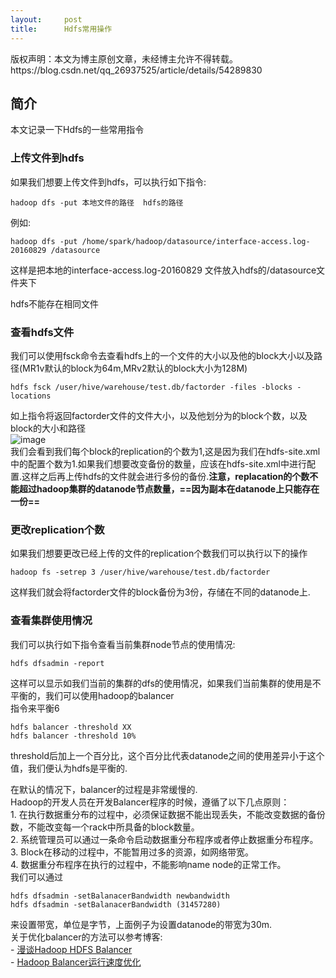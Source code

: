 ```yaml
---
layout:     post
title:      Hdfs常用操作
---
```

<div id="article_content" class="article_content clearfix csdn-tracking-statistics" data-pid="blog" data-mod="popu_307" data-dsm="post">
								<div class="article-copyright">
					版权声明：本文为博主原创文章，未经博主允许不得转载。					https://blog.csdn.net/qq_26937525/article/details/54289830				</div>
								            <div id="content_views" class="markdown_views prism-atom-one-dark">
							<!-- flowchart 箭头图标 勿删 -->
							<svg xmlns="http://www.w3.org/2000/svg" style="display: none;"><path stroke-linecap="round" d="M5,0 0,2.5 5,5z" id="raphael-marker-block" style="-webkit-tap-highlight-color: rgba(0, 0, 0, 0);"></path></svg>
							<h2 id="简介">简介</h2>

<p>本文记录一下Hdfs的一些常用指令</p>

<h3 id="上传文件到hdfs">上传文件到hdfs</h3>

<p>如果我们想要上传文件到hdfs，可以执行如下指令:</p>



<pre class="prettyprint"><code class=" hljs livecodeserver">hadoop dfs -<span class="hljs-built_in">put</span> 本地文件的路径  hdfs的路径</code></pre>

<p>例如:</p>



<pre class="prettyprint"><code class=" hljs lasso">hadoop dfs <span class="hljs-attribute">-put</span> /home/spark/hadoop/datasource/interface<span class="hljs-attribute">-access</span><span class="hljs-built_in">.</span><span class="hljs-keyword">log</span><span class="hljs-subst">-</span><span class="hljs-number">20160829</span> /datasource</code></pre>

<p>这样是把本地的interface-access.log-20160829 文件放入hdfs的/datasource文件夹下</p>

<p>hdfs不能存在相同文件</p>



<h3 id="查看hdfs文件">查看hdfs文件</h3>

<p>我们可以使用fsck命令去查看hdfs上的一个文件的大小以及他的block大小以及路径(MR1v默认的block为64m,MRv2默认的block大小为128M)</p>



<pre class="prettyprint"><code class=" hljs lasso">hdfs fsck /user/hive/warehouse/test<span class="hljs-built_in">.</span>db/factorder <span class="hljs-attribute">-files</span> <span class="hljs-attribute">-blocks</span> <span class="hljs-attribute">-locations</span></code></pre>

<p>如上指令将返回factorder文件的文件大小，以及他划分为的block个数，以及block的大小和路径 <br>
<img src="https://img-blog.csdn.net/20170109145911281?watermark/2/text/aHR0cDovL2Jsb2cuY3Nkbi5uZXQvcXFfMjY5Mzc1MjU=/font/5a6L5L2T/fontsize/400/fill/I0JBQkFCMA==/dissolve/70/gravity/SouthEast" alt="image" title=""> <br>
我们会看到我们每个block的replication的个数为1,这是因为我们在hdfs-site.xml中的配置个数为1.如果我们想要改变备份的数量，应该在hdfs-site.xml中进行配置.这样之后再上传hdfs的文件就会进行多份的备份.<strong>注意，replacation的个数不能超过hadoop集群的datanode节点数量，==因为副本在datanode上只能存在一份==</strong></p>



<h3 id="更改replication个数">更改replication个数</h3>

<p>如果我们想要更改已经上传的文件的replication个数我们可以执行以下的操作</p>



<pre class="prettyprint"><code class=" hljs avrasm">hadoop fs -setrep <span class="hljs-number">3</span> /user/hive/warehouse/test<span class="hljs-preprocessor">.db</span>/factorder</code></pre>

<p>这样我们就会将factorder文件的block备份为3份，存储在不同的datanode上.</p>



<h3 id="查看集群使用情况">查看集群使用情况</h3>

<p>我们可以执行如下指令查看当前集群node节点的使用情况:</p>



<pre class="prettyprint"><code class=" hljs vhdl">hdfs dfsadmin -<span class="hljs-keyword">report</span></code></pre>

<p>这样可以显示如我们当前的集群的dfs的使用情况，如果我们当前集群的使用是不平衡的，我们可以使用hadoop的balancer <br>
指令来平衡6</p>



<pre class="prettyprint"><code class=" hljs lasso">hdfs balancer <span class="hljs-attribute">-threshold</span> XX
hdfs balancer <span class="hljs-attribute">-threshold</span> <span class="hljs-number">10</span><span class="hljs-subst">%</span></code></pre>

<p>threshold后加上一个百分比，这个百分比代表datanode之间的使用差异小于这个值，我们便认为hdfs是平衡的.</p>

<p>在默认的情况下，balancer的过程是非常缓慢的. <br>
Hadoop的开发人员在开发Balancer程序的时候，遵循了以下几点原则： <br>
1.    在执行数据重分布的过程中，必须保证数据不能出现丢失，不能改变数据的备份数，不能改变每一个rack中所具备的block数量。 <br>
2.    系统管理员可以通过一条命令启动数据重分布程序或者停止数据重分布程序。 <br>
3.    Block在移动的过程中，不能暂用过多的资源，如网络带宽。 <br>
4.    数据重分布程序在执行的过程中，不能影响name node的正常工作。 <br>
我们可以通过</p>



<pre class="prettyprint"><code class=" hljs lasso">hdfs dfsadmin <span class="hljs-attribute">-setBalanacerBandwidth</span> newbandwidth
hdfs dfsadmin <span class="hljs-attribute">-setBalanacerBandwidth</span> (<span class="hljs-number">31457280</span>)</code></pre>

<p>来设置带宽，单位是字节，上面例子为设置datanode的带宽为30m. <br>
关于优化balancer的方法可以参考博客: <br>
- <a href="http://blog.itpub.net/29754888/viewspace-1457032/" rel="nofollow">漫谈Hadoop HDFS Balancer</a> <br>
- <a href="http://blog.csdn.net/levy_cui/article/details/52538631" rel="nofollow">Hadoop Balancer运行速度优化</a></p>            </div>
						<link href="https://csdnimg.cn/release/phoenix/mdeditor/markdown_views-9e5741c4b9.css" rel="stylesheet">
                </div>
